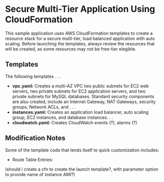 # Secure Multi-Tier Application Using CloudFormation
This sample application uses AWS CloudFormation templates to create a resource stack for a secure multi-tier, load balanced application with auto scaling.  Before launching the templates, always review the resources that will be created, as some resources may not be free-tier elegible.

## Templates
The following templates . . .
+ **vpc.yaml:** Creates a multi-AZ VPC two public subnets for EC2 web servers, two private subnets for EC2 application servers, and two private subnets for MySQL databases.  Standard security components are also created, include an Internet Gateway, NAT Gateways, security groups, Network ACLs, and . . .
+ **instances.yaml:** Creates an application load balancer, auto scaling group, EC2 instances, and database instances. . .
+ **cloudwatch.yaml:** Creates CloudWatch events (?), alarms (?)

## Modification Notes
Some of the template code that lends itself to quick customization includes:
+ Route Table Entries: 

(should i create a cfn to create the launch template?, with parameter option to provide name of instance AMI?)
